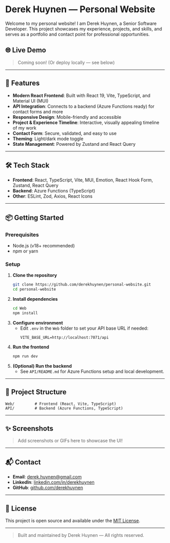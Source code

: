 # Derek Huynen — Personal Website

Welcome to my personal website! I am Derek Huynen, a Senior Software Developer. This project showcases my experience, projects, and skills, and serves as a portfolio and contact point for professional opportunities.

## 🌐 Live Demo

> Coming soon! (Or deploy locally — see below)

---

## 🚀 Features

- **Modern React Frontend**: Built with React 19, Vite, TypeScript, and Material UI (MUI)
- **API Integration**: Connects to a backend (Azure Functions ready) for contact forms and more
- **Responsive Design**: Mobile-friendly and accessible
- **Project & Experience Timeline**: Interactive, visually appealing timeline of my work
- **Contact Form**: Secure, validated, and easy to use
- **Theming**: Light/dark mode toggle
- **State Management**: Powered by Zustand and React Query

---

## 🛠️ Tech Stack

- **Frontend**: React, TypeScript, Vite, MUI, Emotion, React Hook Form, Zustand, React Query
- **Backend**: Azure Functions (TypeScript)
- **Other**: ESLint, Zod, Axios, React Icons

---

## 📦 Getting Started

### Prerequisites
- Node.js (v18+ recommended)
- npm or yarn

### Setup

1. **Clone the repository**
   ```sh
   git clone https://github.com/derekhuynen/personal-website.git
   cd personal-website
   ```
2. **Install dependencies**
   ```sh
   cd Web
   npm install
   ```
3. **Configure environment**
   - Edit `.env` in the `Web` folder to set your API base URL if needed:
     ```env
     VITE_BASE_URL=http://localhost:7071/api
     ```
4. **Run the frontend**
   ```sh
   npm run dev
   ```
5. **(Optional) Run the backend**
   - See `API/README.md` for Azure Functions setup and local development.

---

## 📁 Project Structure

```
Web/         # Frontend (React, Vite, TypeScript)
API/         # Backend (Azure Functions, TypeScript)
```

---

## ✨ Screenshots

> Add screenshots or GIFs here to showcase the UI!

---

## 📬 Contact

- **Email**: derek.huynen@gmail.com
- **LinkedIn**: [linkedin.com/in/derekhuynen](https://www.linkedin.com/in/derekhuynen/)
- **GitHub**: [github.com/derekhuynen](https://github.com/derekhuynen)

---

## 📝 License

This project is open source and available under the [MIT License](LICENSE).

---

> Built and maintained by Derek Huynen — All rights reserved.
